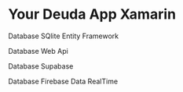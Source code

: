 <h1>Your Deuda App Xamarin </h1>
  
<p>Database SQlite Entity Framework</p>
<p>Database Web Api </p>
<p>Database Supabase</p>
<p>Database Firebase Data RealTime</p>




